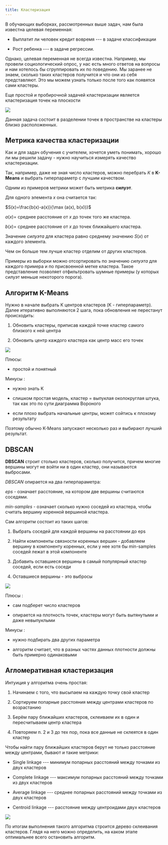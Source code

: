 ```yaml
---
title: Кластеризация
---
```


В обучающих выборках, рассмотренных выше задач, нам была известна
целевая переменная:

-   Выплатит ли человек кредит вовремя --- в задаче классификации

-   Рост ребенка --- в задаче регрессии.

Однако, целевая переменная не всегда известна. Например, мы провели
социологический опрос, у нас есть много ответов на вопросы и нам
хотелось бы сгруппировать их по поведению. Мы заранее не знаем, сколько
таких кластеров получится и что они из себя представляют. Это мы можем
узнать только после того как появятся сами кластеры.

Еще простой и пробирочной задачей кластеризации является кластеризация
точек на плоскости

![](../img/clustering.png)


Данная задача состоит в разделении точек в пространстве на кластеры
близко расположенных.

## Метрика качества кластеризации

Как и для задач обучения с учителем, хочется уметь понимать, хорошо ли
мы решили задачу - нужно научиться измерять качество кластеризации.

Так, например, даже не зная число кластеров, можно перебрать *К* в
**K-Means** и выбрать гиперпараметр с лучшим качеством.

Одним из примеров метрики может быть метрика **силуэт**.

Для одного элемента $x$ она считается так:

$S(x)=\frac{b(x)-a(x)}{\max (a(x), b(x))}$

$a(x)=$ среднее расстояние от $x$ до точек того же кластера.

$b(x)=$ среднее расстояние от $x$ до точек ближайшего кластера.

Значение *силуэта* для кластера равно среднему значению $S(x)$ от
каждого элемента.

Чем он больше тем лучше кластер отделим от других кластеров.

Примеры из выборки можно отсортировать по значению *силуэта* для каждого
примера и по присвоенной метке кластера. Такое представление позволяет
отфильтровать шумные примеры (у которых силуэт меньше некоторого
порога).

## Алгоритм K-Means

Нужно в начале выбрать K центров кластеров (K - гиперпараметр). Далее
итеративно выполняются 2 шага, пока обновления не перестанут
происходить:

1.  Обновить кластеры, приписав каждой точке кластер самого близкого к
    ней центра

2.  Обновить центр каждого кластера как центр масс его точек

![](../img/k-means.png)

Плюсы:

-   простой и понятный

Минусы :

-   нужно знать K

-   слишком простая модель, кластер = выпуклая околокруглая штука, так
    как это по сути диаграмма Вороного

-   если плохо выбрать начальные центры, может сойтись к плохому
    результату

Поэтому обычно K-Means запускают несколько раз и выбирают лучший
результат.

## DBSCAN

**DBSCAN** строит столько кластеров, сколько получится, причем многие
вершины могут не войти ни в один кластер, они называются выбросами.

*DBSCAN* опирается на два гиперпараметра:

*eps* - означает расстояние, на котором две вершины считаются соседями.

*min-samples* - означает сколько нужно соседей из кластера, чтобы
считать вершину коренной вершиной кластера.

Сам алгоритм состоит из таких шагов:

1.  Выбрать соседей для каждой вершины на расстоянии до eps

2.  Найти компоненты связности коренных вершин - добавляем вершину в
    компоненту коренных, если у нее хотя бы min-samples соседей лежат в
    этой компоненте

3.  Добавить оставшиеся вершины в самый популярный кластер соседей, если
    есть соседи

4.  Оставшиеся вершины - это выбросы

![](../img/dbscan.png)

Плюсы :

-   сам подберет число кластеров

-   опирается на плотность точек, кластеры могут быть вытянутыми и даже
    невыпуклыми

Минусы :

-   нужно подбирать два других параметра

-   алгоритм считает, что в разных частях данных плотности должны быть
    примерно одинаковыми

## Агломеративная кластеризация

Интуиция у алгоритма очень простая:

1.  Начинаем с того, что высыпаем на каждую точку свой кластер

2.  Сортируем попарные расстояния между центрами кластеров по
    возрастанию

3.  Берём пару ближайших кластеров, склеиваем их в один и пересчитываем
    центр кластера

4.  Повторяем п. 2 и 3 до тех пор, пока все данные не склеятся в один
    кластер

Чтобы найти пару ближайших кластеров берут не только расстояние между
центрами, бывают и такие метрики:

-   Single linkage --- минимум попарных расстояний между точками из двух
    кластеров

-   Complete linkage --- максимум попарных расстояний между точками из
    двух кластеров

-   Average linkage --- среднее попарных расстояний между точками из
    двух кластеров

-   Centroid linkage --- расстояние между центроидами двух кластеров

![](../img/agglomerative.jpg)

По итогам выполнения такого алгоритма строится дерево склеивания
кластеров. Глядя на него можно определить, на каком этапе оптимальнее
всего остановить алгоритм.
